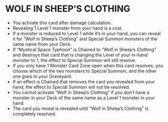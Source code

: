 
# WOLF IN SHEEP’S CLOTHING

*   You activate this card after damage calculation.
*   Revealing 1 Level 1 monster from your hand is a cost.
*   If a monster is reduced to Level 1 while it’s in your hand, you can reveal it for “Wolf in Sheep’s Clothing” and Special Summon monsters of the same name from your Deck.
*   If “Mystical Space Typhoon” is Chained to “Wolf in Sheep’s Clothing” and destroys that card that is changing the Level of your in-hand monster to 1, the effect to Special Summon will still resolve.
*   If you only have 1 Monster Card Zone open when this card resolves, you choose which of the two monsters to Special Summon, and the other one goes to your Graveyard.
*   If an effect is Chained that removes the card you revealed from your hand, the effect to Special Summon will not be resolved.
*   You cannot activate “Wolf in Sheep’s Clothing” if you don’t have a monster in your Deck of the same name as a Level 1 monster in your hand.
*   The card you reveal is revealed until “Wolf in Sheep’s Clothing” is completely resolved.

  